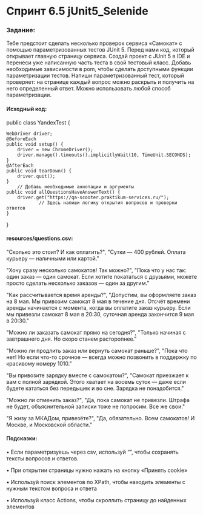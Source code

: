 # Спринт 6.5 jUnit5_Selenide
### Задание:

Тебе предстоит сделать несколько проверок сервиса «Самокат» с помощью параметризованных тестов JUnit 5.
Перед нами код, который открывает главную страницу сервиса. 
Создай проект с JUnit 5 в IDE и перенеси уже написанную часть теста в свой тестовый класс. Добавь необходимые зависимости в pom, чтобы сделать доступными функции параметризации тестов. 
Напиши параметризованный тест, который проверяет: на странице каждый вопрос можно раскрыть и получить на него определенный ответ.
Можно использовать любой способ параметризации.

#### Исходный код:

public class YandexTest {

    WebDriver driver;
    @BeforeEach
    public void setup() {
        driver = new ChromeDriver();
        driver.manage().timeouts().implicitlyWait(10, TimeUnit.SECONDS);
    }
    @AfterEach
    public void tearDown() {
        driver.quit();
    }
        // Добавь необходимые аннотации и аргументы
    public void allQuestionsHaveAnswerText() {
        driver.get("https://qa-scooter.praktikum-services.ru/");
                // Здесь напиши логику открытия вопросов и проверки ответов
    }
}

#### resources/questions.csv:

"Сколько это стоит? И как оплатить?", "Сутки — 400 рублей. Оплата курьеру — наличными или картой."

"Хочу сразу несколько самокатов! Так можно?", "Пока что у нас так: один заказ — один самокат. Если хотите покататься с друзьями, можете просто сделать несколько заказов — один за другим."

"Как рассчитывается время аренды?", "Допустим, вы оформляете заказ на 8 мая. Мы привозим самокат 8 мая в течение дня. Отсчёт времени аренды начинается с момента, когда вы оплатите заказ курьеру. Если мы привезли самокат 8 мая в 20:30, суточная аренда закончится 9 мая в 20:30."

"Можно ли заказать самокат прямо на сегодня?", "Только начиная с завтрашнего дня. Но скоро станем расторопнее."

"Можно ли продлить заказ или вернуть самокат раньше?", "Пока что нет! Но если что-то срочное — всегда можно позвонить в поддержку по красивому номеру 1010."

"Вы привозите зарядку вместе с самокатом?", "Самокат приезжает к вам с полной зарядкой. Этого хватает на восемь суток — даже если будете кататься без передышек и во сне. Зарядка не понадобится."

"Можно ли отменить заказ?", "Да, пока самокат не привезли. Штрафа не будет, объяснительной записки тоже не попросим. Все же свои."

"Я жизу за МКАДом, привезёте?", "Да, обязательно. Всем самокатов! И Москве, и Московской области."

#### Подсказки:
•	Если параметризуешь через csv, используй “”, чтобы сохранять тексты вопросов и ответов.

•	При открытии страницы нужно нажать на кнопку «Принять cookie»

•	Используй поиск элементов по XPath, чтобы находить элементы с нужным текстом вопроса и ответа

•	Используй класс Actions, чтобы скроллить страницу до найденных элементов






